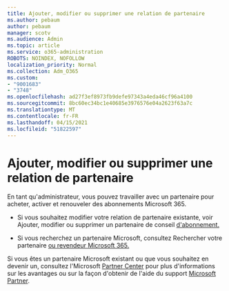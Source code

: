 ```yaml
---
title: Ajouter, modifier ou supprimer une relation de partenaire
ms.author: pebaum
author: pebaum
manager: scotv
ms.audience: Admin
ms.topic: article
ms.service: o365-administration
ROBOTS: NOINDEX, NOFOLLOW
localization_priority: Normal
ms.collection: Adm_O365
ms.custom:
- "9001683"
- "3748"
ms.openlocfilehash: ad27f3ef8973fb9defe97343a4eda46cf96a4100
ms.sourcegitcommit: 8bc60ec34bc1e40685e3976576e04a2623f63a7c
ms.translationtype: MT
ms.contentlocale: fr-FR
ms.lasthandoff: 04/15/2021
ms.locfileid: "51822597"
---
```

# <a name="add-change-or-remove-a-partner-relationship"></a>Ajouter, modifier ou supprimer une relation de partenaire

En tant qu'administrateur, vous pouvez travailler avec un partenaire pour acheter, activer et renouveler des abonnements Microsoft 365. 

- Si vous souhaitez modifier votre relation de partenaire existante, voir Ajouter, modifier ou supprimer un partenaire de conseil [d'abonnement.](https://docs.microsoft.com/microsoft-365/admin/misc/add-partner?view=o365-worldwide)

- Si vous recherchez un partenaire Microsoft, consultez Rechercher votre partenaire [ou revendeur Microsoft 365.](https://docs.microsoft.com/microsoft-365/admin/manage/find-your-partner-or-reseller?view=o365-worldwide)

Si vous êtes un partenaire Microsoft existant ou que vous souhaitez en devenir un, consultez l'Microsoft [Partner Center](https://support.microsoft.com/help/4499930/partner-center-overview) pour plus d'informations sur les avantages ou sur la façon d'obtenir de l'aide du support [Microsoft Partner](https://aka.ms/partnersupport).
